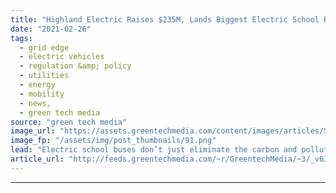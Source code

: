 ```yaml
---
title: "Highland Electric Raises $235M, Lands Biggest Electric School Bus Contract in the US"
date: "2021-02-26"
tags: 
  - grid edge
  - electric vehicles
  - regulation &amp; policy
  - utilities
  - energy
  - mobility
  - news,
  - green tech media
source: "green tech media"
image_url: "https://assets.greentechmedia.com/content/images/articles/School_Buses_XL.png"
image_fp: "/assets/img/post_thumbnails/91.png"
lead: "Electric school buses don’t just eliminate the carbon and pollution emissions of their diesel-fueled counterparts; they also cost less to fuel and maintain over the long haul. Unfortunately for cash-strapped school districts, the upfront cost to purc ..."
article_url: "http://feeds.greentechmedia.com/~r/GreentechMedia/~3/_v6JA02no_k/on-heels-of-253m-raise-highland-electric-lands-biggest-electric-school-bus-contract-in-the-u.s"
---
```


---

